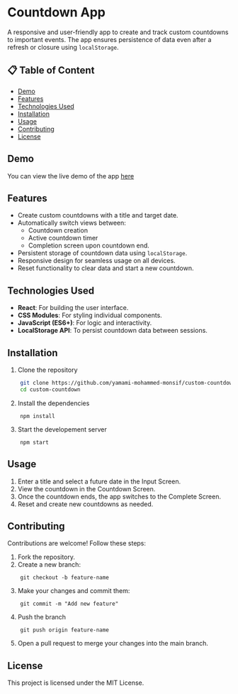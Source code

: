 # Countdown App

A responsive and user-friendly app to create and track custom countdowns to important events. The app ensures persistence of data even after a refresh or closure using `localStorage`.

## 📋 Table of Content

- [Demo](#demo)
- [Features](#features)
- [Technologies Used](#technologies-used)
- [Installation](#installation)
- [Usage](#usage)
- [Contributing](#contributing)
- [License](#license)

## Demo

You can view the live demo of the app [here](https://yamami-mohammed-monsif.github.io/custom-countdown/)

## Features

- Create custom countdowns with a title and target date.
- Automatically switch views between:
  - Countdown creation
  - Active countdown timer
  - Completion screen upon countdown end.
- Persistent storage of countdown data using `localStorage`.
- Responsive design for seamless usage on all devices.
- Reset functionality to clear data and start a new countdown.

## Technologies Used

- **React**: For building the user interface.
- **CSS Modules**: For styling individual components.
- **JavaScript (ES6+)**: For logic and interactivity.
- **LocalStorage API**: To persist countdown data between sessions.

## Installation

1. Clone the repository

```bash
    git clone https://github.com/yamami-mohammed-monsif/custom-countdown.git
    cd custom-countdown
```

2. Install the dependencies

```
    npm install
```

3. Start the developement server

```
    npm start
```

## Usage

1. Enter a title and select a future date in the Input Screen.
2. View the countdown in the Countdown Screen.
3. Once the countdown ends, the app switches to the Complete Screen.
4. Reset and create new countdowns as needed.

## Contributing

Contributions are welcome! Follow these steps:

1. Fork the repository.
2. Create a new branch:

```
    git checkout -b feature-name
```

3. Make your changes and commit them:

```
    git commit -m "Add new feature"
```

4. Push the branch

```
    git push origin feature-name
```

5. Open a pull request to merge your changes into the main branch.

## License

This project is licensed under the MIT License.
